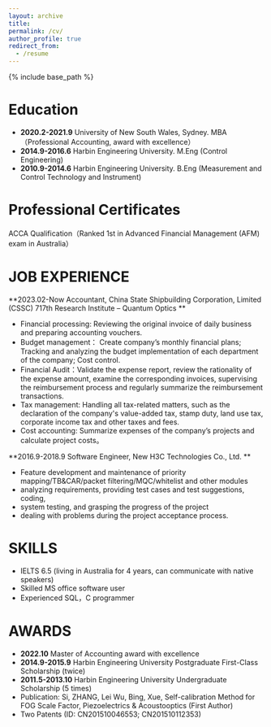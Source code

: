 ```yaml
---
layout: archive
title: 
permalink: /cv/
author_profile: true
redirect_from:
  - /resume
---
```


{% include base_path %}

# Education
* **2020.2-2021.9** University of New South Wales, Sydney. MBA （Professional Accounting, award with excellence）
* **2014.9-2016.6** Harbin Engineering University. M.Eng (Control Engineering)
* **2010.9-2014.6** Harbin Engineering University. B.Eng (Measurement and Control Technology and Instrument)

# Professional Certificates
ACCA Qualification（Ranked 1st in Advanced Financial Management (AFM) exam in Australia）

# JOB EXPERIENCE
**2023.02-Now Accountant, China State Shipbuilding Corporation, Limited (CSSC) 717th Research Institute – Quantum Optics **
* Financial processing: Reviewing the original invoice of daily business and preparing accounting vouchers.
* Budget management： Create company’s monthly financial plans; Tracking and analyzing the budget implementation of each department of the company; Cost control.
* Financial Audit：Validate the expense report, review the rationality of the expense amount, examine the corresponding invoices, supervising the reimbursement process and regularly summarize the reimbursement transactions.
* Tax management: Handling all tax-related matters, such as the declaration of the company's value-added tax, stamp duty, land use tax, corporate income tax and other taxes and fees.
* Cost accounting: Summarize expenses of the company’s projects and calculate project costs。

**2016.9-2018.9 Software Engineer, New H3C Technologies Co., Ltd. **
* Feature development and maintenance of priority mapping/TB&CAR/packet filtering/MQC/whitelist and other modules
* analyzing requirements, providing test cases and test suggestions, coding,
* system testing, and grasping the progress of the project
* dealing with problems during the project acceptance process.

# SKILLS
* IELTS 6.5 (living in Australia for 4 years, can communicate with native speakers)
* Skilled MS office software user
* Experienced SQL，C programmer 

# AWARDS
* **2022.10** Master of Accounting award with excellence
* **2014.9-2015.9** Harbin Engineering University Postgraduate First-Class Scholarship (twice)
* **2011.5-2013.10** Harbin Engineering University Undergraduate Scholarship (5 times)
* Publication: Si, ZHANG, Lei Wu, Bing, Xue, Self-calibration Method for FOG Scale Factor, Piezoelectrics & Acoustooptics (First Author)
* Two Patents (ID: CN201510046553; CN201510112353)